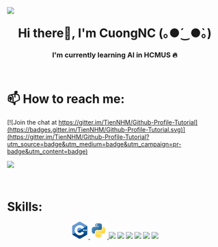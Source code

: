 <img align="left" width="300" src="https://github.githubassets.com/images/modules/profile/profile-first-repo.svg">
<h1 align="center"> Hi there👋, I'm CuongNC (｡●́‿●̀｡) </h1>
<p align="center">
  <h3 align="center">I'm currently learning AI in HCMUS 🔥</h3>
</p>

<br />

# 📫 How to reach me:
[![Join the chat at https://gitter.im/TienNHM/Github-Profile-Tutorial](https://badges.gitter.im/TienNHM/Github-Profile-Tutorial.svg)](https://gitter.im/TienNHM/Github-Profile-Tutorial?utm_source=badge&utm_medium=badge&utm_campaign=pr-badge&utm_content=badge)

<p align="left">
  <a href="https://github.com/Kuro2003" alt="Github">
    <img src="https://img.icons8.com/fluent/48/000000/github.png"/>
  </a>
  
</p>
<br />

# Skills:
<p align="center">
  <a href="https://www.w3schools.com/cpp/" target="_blank" rel="noreferrer"> <img src="https://raw.githubusercontent.com/devicons/devicon/master/icons/cplusplus/cplusplus-original.svg" alt="cplusplus" width="40" height="40"/> </a>
  <a href="https://www.python.org" target="_blank" rel="noreferrer"> <img src="https://raw.githubusercontent.com/devicons/devicon/master/icons/python/python-original.svg" alt="python" width="40" height="40"/> </a>
  <img src="https://img.icons8.com/color/48/000000/git.png"/>
  <img src="https://img.icons8.com/color/48/000000/github-2.png"/>
  <img src="https://img.icons8.com/color/48/000000/visual-studio-code-2019.png"/>
  <img src="https://img.icons8.com/color/48/null/visual-studio--v2.png"/>
  <img src="https://img.icons8.com/dusk/48/000000/anaconda.png"/>
  
  <img src="https://img.icons8.com/color/48/000000/trello.png"/>
</p>
